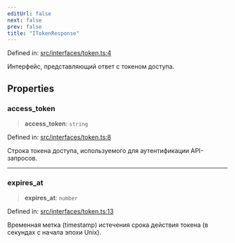 ```yaml
---
editUrl: false
next: false
prev: false
title: "ITokenResponse"
---
```


Defined in: [src/interfaces/token.ts:4](https://github.com/zloishavrin/gigachat-node/blob/4d407d5ec44fd7231be5e6791fef0440e51d136d/src/interfaces/token.ts#L4)

Интерфейс, представляющий ответ с токеном доступа.

## Properties

### access\_token

> **access\_token**: `string`

Defined in: [src/interfaces/token.ts:8](https://github.com/zloishavrin/gigachat-node/blob/4d407d5ec44fd7231be5e6791fef0440e51d136d/src/interfaces/token.ts#L8)

Строка токена доступа, используемого для аутентификации API-запросов.

***

### expires\_at

> **expires\_at**: `number`

Defined in: [src/interfaces/token.ts:13](https://github.com/zloishavrin/gigachat-node/blob/4d407d5ec44fd7231be5e6791fef0440e51d136d/src/interfaces/token.ts#L13)

Временная метка (timestamp) истечения срока действия токена (в секундах с начала эпохи Unix).
